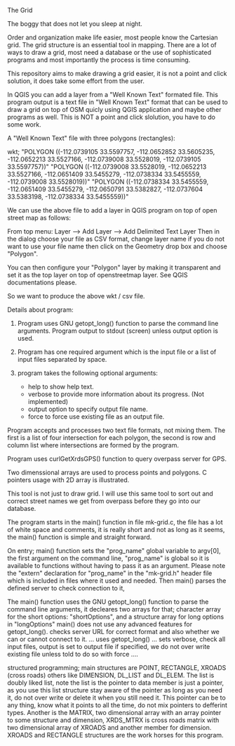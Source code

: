 The Grid

The boggy that does not let you sleep at night.

Order and organization make life easier, most people know the Cartesian grid.
The grid structure is an essential tool in mapping. There are a lot of ways to
draw a grid, most need a database or the use of sophisticated programs and most
importantly the process is time consuming.

This repository aims to make drawing a grid easier, it is not a 
point and click solution, it does take some effort from the user.

In QGIS you can add a layer from a "Well Known Text" formated file.
This program output is a text file in "Well Known Text" format that can be
used to draw a grid on top of OSM quicly using QGIS application and maybe 
other programs as well. This is NOT a point and click slolution, you have to
do some work.

A "Well Known Text" file with three polygons (rectangles):

wkt;
"POLYGON ((-112.0739105 33.5597757, -112.0652852 33.5605235, -112.0652213 33.5527166, -112.0739008 33.5528019, -112.0739105 33.5597757))"
"POLYGON ((-112.0739008 33.5528019, -112.0652213 33.5527166, -112.0651409 33.5455279, -112.0738334 33.5455559, -112.0739008 33.5528019))"
"POLYGON ((-112.0738334 33.5455559, -112.0651409 33.5455279, -112.0650791 33.5382827, -112.0737604 33.5383198, -112.0738334 33.5455559))"
           
We can use the above file to add a layer in QGIS program on top of open street
map as follows:

From top menu: Layer --> Add Layer --> Add Delimited Text Layer
Then in the dialog choose your file as CSV format, change layer name if you
do not want to use your file name then click on the Geometry drop box and 
choose "Polygon".

You can then configure your "Polygon" layer by making it transparent and set it
as the top layer on top of openstreetmap layer. See QGIS documentations please.


So we want to produce the above wkt / csv file.

Details about program:

1) Program uses GNU getopt_long() function to parse the command line arguments.
   Program output to stdout (screen) unless output option is used.
   
2) Program has one required argument which is the input file or a list of input
files separated by space.

3) program takes the following optional arguments:
    - help to show help text.
    - verbose to provide more information about its progress. (Not implemented)
    - output option to specify output file name.
    - force to force use existing file as an output file.
    
Program accepts and processes two text file formats, not mixing them.
The first is a list of four intersection for each polygon, the second is row
and column list where intersections are formed by the program.

Program uses curlGetXrdsGPS() function to query overpass server for GPS.

Two dimenssional arrays are used to process points and polygons. C pointers
usage with 2D array is illustrated.

This tool is not just to draw grid. I will use this same tool to sort out and
correct street names we get from overpass before they go into our database.

The program starts in the main() function in file mk-grid.c, the file has a lot
of white space and comments, it is really short and not as long as it seems, the 
main() function is simple and straight forward.

On entry; main() function sets the "prog_name" global variable to argv[0], the
first argument on the command line, "prog_name" is global so it is available to
functions without having to pass it as an argument. Please note the "extern"
declaration for "prog_name" in the "mk-grid.h" header file which is included in
files where it used and needed. Then main() parses the defined server to check
connection to it,

The main() function uses the GNU getopt_long() function to parse the command
line arguments, it decleares two arrays for that; character array for the short 
options: "shortOptions", and a structure array for long options in "longOptions"
main() does not use any advanced features for getopt_long().
checks server URL for correct format and also whether we
can or cannot connect to it. ... uses getopt_long() ... sets verbose, check all
input files, output is set to output file if specified, we do not over write
existing file unless told to do so with force ....

structured programming; main structures are POINT, RECTANGLE, XROADS (cross roads)
others like DIMENSION, DL_LIST and DL_ELEM. The list is doubly liked list, note 
the list is the pointer to data member is just a pointer, as you use this list
structure stay aware of the pointer as long as you need it, do not over write or
delete it when you still need it. This pointer can be to any thing, know what it
points to all the time, do not mix pointers to defferint  types. Another is the
MATRIX, two dimensional array with an array pointer to some structure and 
dimension, XRDS_MTRX is cross roads matrix with two dimensional array of XROADS
and another member for dimension. XROADS and RECTANGLE structures are the work
horses for this program.

